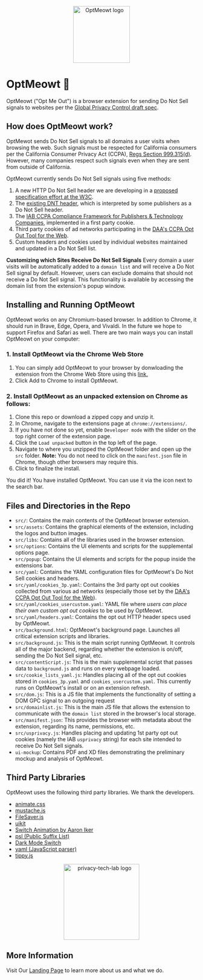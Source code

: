 <p align="center">
  <img src="https://github.com/privacy-tech-lab/optmeowt-browser-extension/blob/issue-19/src/assets/cat-w-text/optmeow-logo-circle.png" width="150px" height="150px" title="OptMeowt logo">
<p>

# OptMeowt :paw_prints:

OptMeowt ("Opt Me Out") is a browser extension for sending Do Not Sell signals to websites per the [Global Privacy Control draft spec](https://globalprivacycontrol.org/).

## How does OptMeowt work?

OptMewot sends Do Not Sell signals to all domains a user visits when browsing the web. Such signals must be respected for California consumers per the California Consumer Privacy Act (CCPA), [Regs Section 999.315(d)](https://oag.ca.gov/sites/all/files/agweb/pdfs/privacy/oal-sub-final-text-of-regs.pdf). However, many companies respect such signals even when they are sent from outside of California.

OptMeowt currently sends Do Not Sell signals using five methods:

1. A new HTTP Do Not Sell header we are developing in a [proposed specification effort at the W3C](https://github.com/privacycg/proposals/issues/10).
2. The [existing DNT header](https://www.w3.org/TR/tracking-dnt/), which is interpreted by some publishers as a Do Not Sell header.
3. The [IAB CCPA Compliance Framework for Publishers & Technology Companies](https://iabtechlab.com/standards/ccpa/), implemented in a first party cookie.
4. Third party cookies of ad networks participating in the [DAA's CCPA Opt Out Tool for the Web](https://digitaladvertisingalliance.org/integrate-webchoices-ccpa).
5. Custom headers and cookies used by individual websites maintained and updated in a Do Not Sell list.

**Customizing which Sites Receive Do Not Sell Signals**
Every domain a user visits will be automatically added to a `domain list` and will receive a Do Not Sell signal by default. However, users can exclude domains that should not receive a Do Not Sell signal. This functionality is available by accessing the domain list from the extension's popup window.

## Installing and Running OptMeowt

OptMeowt works on any Chromium-based browser. In addition to Chrome, it should run in Brave, Edge, Opera, and Vivaldi. In the future we hope to support Firefox and Safari as well. There are two main ways you can install OptMeowt on your computer:

### 1. Install OptMeowt via the Chrome Web Store

1. You can simply add OptMeowt to your browser by donwloading the extension from the Chrome Web Store using this [link.](https://chrome.google.com/webstore/detail/optmeowt/hdbnkdbhglahihjdbodmfefogcjbpgbo)
2. Click Add to Chrome to install OptMeowt.

### 2. Install OptMeowt as an unpacked extension on Chrome as follows:

1. Clone this repo or download a zipped copy and unzip it.
2. In Chrome, navigate to the extensions page at `chrome://extensions/`.
3. If you have not done so yet, enable `Developer mode` with the slider on the top right corner of the extension page.
4. Click the `Load unpacked` button in the top left of the page.
5. Navigate to where you unzipped the OptMeowt folder and open up the `src` folder.
   **Note:** You do not need to click on the `manifest.json` file in Chrome, though other browsers may require this.
6. Click to finalize the install.

You did it! You have installed OptMeowt. You can use it via the icon next to the search bar.

## Files and Directories in the Repo

- `src/`: Contains the main contents of the OptMeowt browser extension.
- `src/assets`: Contains the graphical elements of the extension, including the logos and button images.
- `src/libs`: Contains all of the libraries used in the browser extension.
- `src/options`: Contains the UI elements and scripts for the supplemental options page.
- `src/popup`: Contains the UI elements and scripts for the popup inside the extensions bar.
- `src/yaml`: Contains the YAML configuration files for OptMeowt's Do Not Sell cookies and headers.
- `src/yaml/cookies_3p.yaml`: Contains the 3rd party opt out cookies collected from various ad networks (especially those set by the [DAA's CCPA Opt Out Tool for the Web](https://optout.privacyrights.info/?c=1)).
- `src/yaml/cookies_usercustom.yaml`: YAML file where _users can place their own custom opt out cookies_ to be used by OptMeowt.
- `src/yaml/headers.yaml`: Contains the opt out HTTP header specs used by OptMeowt.
- `src/background.html`: OptMeowt's background page. Launches all critical extension scripts and libraries.
- `src/background.js`: This is the main script running OptMeowt. It controls all of the major backend, regarding whether the extension is on/off, sending the Do Not Sell signal, etc.
- `src/contentScript.js`: This is the main supplemental script that passes data to `background.js` and runs on every webpage loaded.
- `src/cookie_lists_yaml.js`: Handles placing all of the opt out cookies stored in `cookies_3p.yaml` and `cookies_usercustom.yaml`. This currently runs on OptMeowt's install or on an extension refresh.
- `src/dom.js`: This is a JS file that implements the functionality of setting a DOM GPC signal to an outgoing request
- `src/domainlist.js`: This is the main JS file that allows the extension to communicate with the `domain list` stored in the browser's local storage.
- `src/manifest.json`: This provides the browser with metadata about the extension, regarding its name, permissions, etc.
- `src/usprivacy.js`: Handles placing and updating 1st party opt out cookies (namely the IAB `usprivacy` string) for each site intended to receive Do Not Sell signals.
- `ui-mockup`: Contains PDF and XD files demonstrating the preliminary mockup and analysis of OptMeowt.

## Third Party Libraries

OptMeowt uses the following third party libraries. We thank the developers.

- [animate.css](https://github.com/animate-css/animate.css)
- [mustache.js](https://github.com/janl/mustache.js)
- [FileSaver.js](https://github.com/eligrey/FileSaver.js)
- [uikit](https://github.com/uikit/uikit)
- [Switch Animation by Aaron Iker](https://codepen.io/aaroniker/pen/oaQdQZ)
- [psl (Public Suffix List)](https://github.com/lupomontero/psl)
- [Dark Mode Switch](https://github.com/coliff/dark-mode-switch)
- [yaml (JavaScript parser)](https://github.com/eemeli/yaml)
- [tippy.js](https://github.com/atomiks/tippyjs)

<p align="center">
  <img src="https://github.com/privacy-tech-lab/optmeowt-browser-extension/blob/master/plt_logo.png" width="200px" height="200px" title="privacy-tech-lab logo">
<p>

## More Information

Visit Our [Landing Page](https://privacy-tech-lab.github.io/optmeowt) to learn more about us and what we do.
